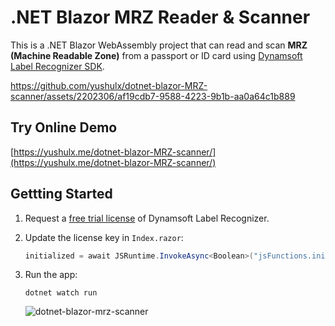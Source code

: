 # .NET Blazor MRZ Reader & Scanner
This is a .NET Blazor WebAssembly project that can read and scan **MRZ (Machine Readable Zone)** from a passport or ID card using [Dynamsoft Label Recognizer SDK](https://www.npmjs.com/package/dynamsoft-label-recognizer).

https://github.com/yushulx/dotnet-blazor-MRZ-scanner/assets/2202306/af19cdb7-9588-4223-9b1b-aa0a64c1b889

## Try Online Demo
[https://yushulx.me/dotnet-blazor-MRZ-scanner/](https://yushulx.me/dotnet-blazor-MRZ-scanner/)

## Gettting Started
1. Request a [free trial license](https://www.dynamsoft.com/customer/license/trialLicense?product=dlr&utm_source=github&utm_campaign=dotnet-blazor-mrz-scanner) of Dynamsoft Label Recognizer.
2. Update the license key in `Index.razor`:
    
    ```csharp
    initialized = await JSRuntime.InvokeAsync<Boolean>("jsFunctions.initSDK", "LICENSE-KEY");
    ``````
3. Run the app:

    ```
    dotnet watch run
    ```

    ![dotnet-blazor-mrz-scanner](https://github.com/yushulx/dotnet-blazor-MRZ-scanner/assets/2202306/1869a6db-1d49-4835-bceb-af0f35c747c7)
